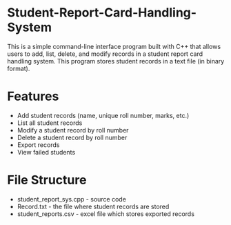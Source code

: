 # Student-Report-Card-Handling-System
This is a simple command-line interface program built with C++ that allows users to add, list, delete, and modify records in a student report card handling system. This program stores student records in a text file (in binary format).

# Features
<ul>
  <li>Add student records (name, unique roll number, marks, etc.)</li>
  <li>List all student records</li>
  <li>Modify a student record by roll number</li>
  <li>Delete a student record by roll number</li>
  <li>Export records</li>
  <li>View failed students</li>
</ul>

# File Structure 
<ul>
  <li>student_report_sys.cpp - source code</li>
  <li>Record.txt - the file where student records are stored</li>
  <li>student_reports.csv - excel file which stores exported records</li>
</ul>
